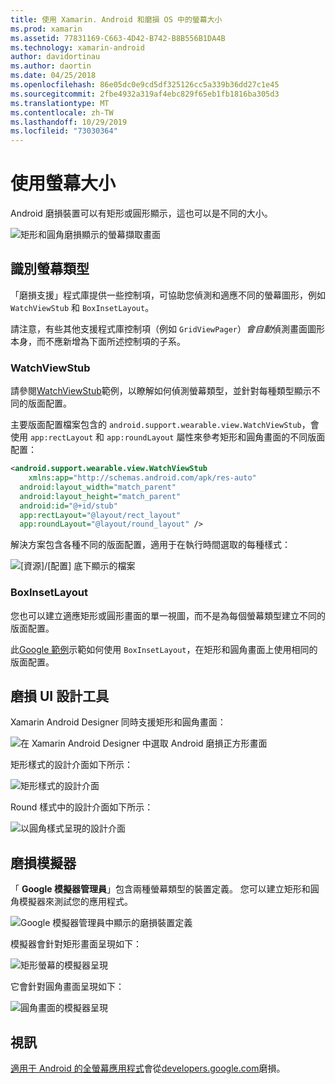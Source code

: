 ```yaml
---
title: 使用 Xamarin. Android 和磨損 OS 中的螢幕大小
ms.prod: xamarin
ms.assetid: 77831169-C663-4D42-B742-B8B556B1DA4B
ms.technology: xamarin-android
author: davidortinau
ms.author: daortin
ms.date: 04/25/2018
ms.openlocfilehash: 86e05dc0e9cd5df325126cc5a339b36dd27c1e45
ms.sourcegitcommit: 2fbe4932a319af4ebc829f65eb1fb1816ba305d3
ms.translationtype: MT
ms.contentlocale: zh-TW
ms.lasthandoff: 10/29/2019
ms.locfileid: "73030364"
---
```

# <a name="working-with-screen-sizes"></a>使用螢幕大小

Android 磨損裝置可以有矩形或圓形顯示，這也可以是不同的大小。

![矩形和圓角磨損顯示的螢幕擷取畫面](screen-sizes-images/moyeu-wear.png)

## <a name="identifying-screen-type"></a>識別螢幕類型

「磨損支援」程式庫提供一些控制項，可協助您偵測和適應不同的螢幕圖形，例如 `WatchViewStub` 和 `BoxInsetLayout`。

請注意，有些其他支援程式庫控制項（例如 `GridViewPager`）*會自動*偵測畫面圖形本身，而不應新增為下面所述控制項的子系。

### <a name="watchviewstub"></a>WatchViewStub

請參閱[WatchViewStub](https://docs.microsoft.com/samples/xamarin/monodroid-samples/wear-watchviewstub)範例，以瞭解如何偵測螢幕類型，並針對每種類型顯示不同的版面配置。

主要版面配置檔案包含的 `android.support.wearable.view.WatchViewStub`，會使用 `app:rectLayout` 和 `app:roundLayout` 屬性來參考矩形和圓角畫面的不同版面配置：

```xml
<android.support.wearable.view.WatchViewStub
    xmlns:app="http://schemas.android.com/apk/res-auto"
  android:layout_width="match_parent"
  android:layout_height="match_parent"
  android:id="@+id/stub"
  app:rectLayout="@layout/rect_layout"
  app:roundLayout="@layout/round_layout" />
```

解決方案包含各種不同的版面配置，適用于在執行時間選取的每種樣式：

![[資源]/[配置] 底下顯示的檔案](screen-sizes-images/solution.png)

### <a name="boxinsetlayout"></a>BoxInsetLayout

您也可以建立適應矩形或圓形畫面的單一視圖，而不是為每個螢幕類型建立不同的版面配置。

此[Google 範例](https://developer.android.com/training/wearables/ui/layouts.html#same-layout)示範如何使用 `BoxInsetLayout`，在矩形和圓角畫面上使用相同的版面配置。

## <a name="wear-ui-designer"></a>磨損 UI 設計工具

Xamarin Android Designer 同時支援矩形和圓角畫面：

![在 Xamarin Android Designer 中選取 Android 磨損正方形畫面](screen-sizes-images/design-screen-type.png)

矩形樣式的設計介面如下所示：

![矩形樣式的設計介面](screen-sizes-images/design-rect.png) 

Round 樣式中的設計介面如下所示：

![以圓角樣式呈現的設計介面](screen-sizes-images/design-round.png)

## <a name="wear-simulator"></a>磨損模擬器

「 **Google 模擬器管理員**」包含兩種螢幕類型的裝置定義。 您可以建立矩形和圓角模擬器來測試您的應用程式。

![Google 模擬器管理員中顯示的磨損裝置定義](screen-sizes-images/emulator-devices.png)

模擬器會針對矩形畫面呈現如下：

![矩形螢幕的模擬器呈現](screen-sizes-images/recipe-2.png) 

它會針對圓角畫面呈現如下：

![圓角畫面的模擬器呈現](screen-sizes-images/recipe-2-round.png)

## <a name="video"></a>視訊

[適用于 Android 的全螢幕應用程式](https://www.youtube.com/watch?v=naf_WbtFAlY)會從[developers.google.com](https://www.youtube.com/channel/UC_x5XG1OV2P6uZZ5FSM9Ttw)磨損。
